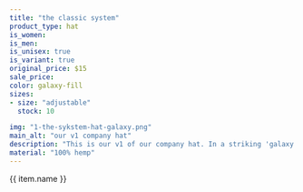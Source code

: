 ```yaml
---
title: "the classic system"
product_type: hat
is_women: 
is_men: 
is_unisex: true
is_variant: true
original_price: $15
sale_price:
color: galaxy-fill
sizes:
- size: "adjustable"
  stock: 10

img: "1-the-sykstem-hat-galaxy.png"
main_alt: "our v1 company hat"
description: "This is our v1 of our company hat. In a striking 'galaxy' colorway."
material: "100% hemp"
---
```


{{ item.name }}